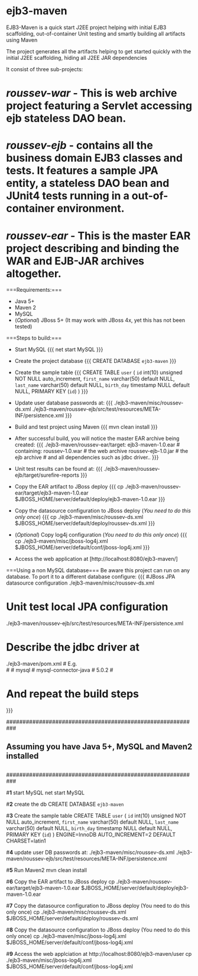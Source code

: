 ejb3-maven
==========

EJB3-Maven is a quick start J2EE project helping with initial EJB3 scaffolding, out-of-container Unit testing and smartly building all artifacts using Maven

The project generates all the artifacts helping to get started quickly with the initial J2EE scaffolding, hiding all J2EE JAR dependencies

It consist of three sub-projects:

 # *roussev-war* - This is web archive project featuring a Servlet accessing ejb stateless DAO bean. 
 # *roussev-ejb* - contains all the business domain EJB3 classes and tests. It features a sample JPA entity, a stateless DAO bean and JUnit4 tests running in a out-of-container environment.
 # *roussev-ear* - This is the master EAR project describing and binding the WAR and EJB-JAR archives altogether. 

===Requirements:===
 * Java 5+
 * Maven 2
 * MySQL
 * (_Optional_) JBoss 5+ (It may work with JBoss 4x, yet this has not been tested)

===Steps to build:===
 * Start MySQL
{{{
net start MySQL
}}}

 * Create the project database
{{{
CREATE DATABASE `ejb3-maven`
}}}

 * Create the sample table
{{{
CREATE TABLE `user` (
  `id` int(10) unsigned NOT NULL auto_increment, 
  `first_name` varchar(50) default NULL, 
  `last_name` varchar(50) default NULL, 
  `birth_day` timestamp NULL default NULL, 
  PRIMARY KEY  (`id`)
)
}}}

 * Update user database passwords at:
{{{
./ejb3-maven/misc/roussev-ds.xml
./ejb3-maven/roussev-ejb/src/test/resources/META-INF/persistence.xml
}}}

 * Build and test project using Maven
{{{
mvn clean install
}}}

 * After successful build, you will notice the master EAR archive being created:
{{{
./ejb3-maven/roussev-ear/target:
     ejb3-maven-1.0.ear
         # containing:
            roussev-1.0.war # the web archive
            roussev-ejb-1.0.jar # the ejb archive
            # and all dependencies such as jdbc driver..
}}}
 * Unit test results can be found at:
{{{
./ejb3-maven/roussev-ejb/target/surefire-reports
}}}

 * Copy the EAR artifact to JBoss deploy
{{{
cp ./ejb3-maven/roussev-ear/target/ejb3-maven-1.0.ear $JBOSS_HOME/server/default/deploy/ejb3-maven-1.0.ear
}}}

 * Copy the datasource configuration to JBoss deploy (_You need to do this only once_)
{{{
cp ./ejb3-maven/misc/roussev-ds.xml  $JBOSS_HOME/server/default/deploy/roussev-ds.xml
}}}

 * (_Optional_) Copy log4j configuration (_You need to do this only once_)
{{{
cp ./ejb3-maven/misc/jboss-log4j.xml  $JBOSS_HOME/server/default/conf/jboss-log4j.xml
}}}

 * Access the web application at [http://localhost:8080/ejb3-maven/]


===Using a non MySQL database===
Be aware this project can run on any database. To port it to a different database configure:
{{{
#JBoss JPA datasource configuration
./ejb3-maven/misc/roussev-ds.xml

# Unit test local JPA configuration
./ejb3-maven/roussev-ejb/src/test/resources/META-INF/persistence.xml

# Describe the jdbc driver at
./ejb3-maven/pom.xml
                # E.g.  
		# <dependency>
		# 	<groupId>mysql</groupId>
		# 	<artifactId>mysql-connector-java</artifactId>
		# 	<version>5.0.2</version>
		# </dependency>

# And repeat the build steps
}}}






###########################################################
##                                                       ##
## Assuming you have Java 5+, MySQL and Maven2 installed ##
##                                                       ##
###########################################################

#__1__ start MySQL
net start MySQL

#__2__ create the db
CREATE DATABASE `ejb3-maven`

#__3__ Create the sample table
CREATE TABLE `user` (
  `id` int(10) unsigned NOT NULL auto_increment,
  `first_name` varchar(50) default NULL,
  `last_name` varchar(50) default NULL,
  `birth_day` timestamp NULL default NULL,
  PRIMARY KEY  (`id`)
) ENGINE=InnoDB AUTO_INCREMENT=2 DEFAULT CHARSET=latin1

#__4__ update user DB passwords at:
./ejb3-maven/misc/roussev-ds.xml
./ejb3-maven/roussev-ejb/src/test/resources/META-INF/persistence.xml

#__5__ Run Maven2
mvn clean install

#__6__ Copy the EAR artifact to JBoss deploy
cp ./ejb3-maven/roussev-ear/target/ejb3-maven-1.0.ear $JBOSS_HOME/server/default/deploy/ejb3-maven-1.0.ear

#__7__ Copy the datasource configuration to JBoss deploy (You need to do this only once)
cp ./ejb3-maven/misc/roussev-ds.xml  $JBOSS_HOME/server/default/deploy/roussev-ds.xml

#__8__ Copy the datasource configuration to JBoss deploy (You need to do this only once)
cp ./ejb3-maven/misc/jboss-log4j.xml  $JBOSS_HOME/server/default/conf/jboss-log4j.xml

#__9__ Access the web applciation at http://localhost:8080/ejb3-maven/user
cp ./ejb3-maven/misc/jboss-log4j.xml  $JBOSS_HOME/server/default/conf/jboss-log4j.xml

